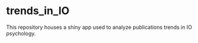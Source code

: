 # trends_in_IO
This repository houses a shiny app used to analyze publications trends in IO psychology.
